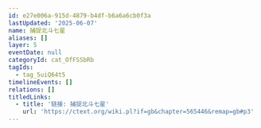 ```yaml
---
id: e27e006a-915d-4879-b4df-b6a6a6cb0f3a
lastUpdated: '2025-06-07'
name: 捕捉北斗七星
aliases: []
layer: 5
eventDate: null
categoryId: cat_OfFSSbRb
tagIds:
  - tag_5uiQ64t5
timelineEvents: []
relations: []
titledLinks:
  - title: '链接: 捕捉北斗七星'
    url: 'https://ctext.org/wiki.pl?if=gb&chapter=565446&remap=gb#p3'
---
```



